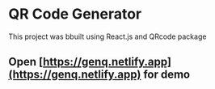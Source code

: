 # QR Code Generator

This project was bbuilt using React.js and QRcode package

## Open [https://genq.netlify.app](https://genq.netlify.app) for demo
